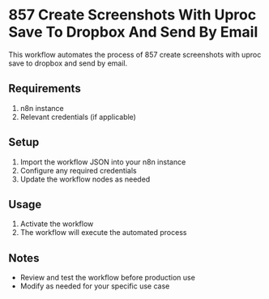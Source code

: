 # 857 Create Screenshots With Uproc Save To Dropbox And Send By Email

This workflow automates the process of 857 create screenshots with uproc save to dropbox and send by email.

## Requirements

1. n8n instance
2. Relevant credentials (if applicable)

## Setup

1. Import the workflow JSON into your n8n instance
2. Configure any required credentials
3. Update the workflow nodes as needed

## Usage

1. Activate the workflow
2. The workflow will execute the automated process

## Notes

- Review and test the workflow before production use
- Modify as needed for your specific use case
